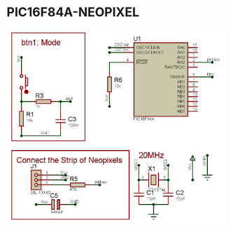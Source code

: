 # PIC16F84A-NEOPIXEL

![alt text](https://github.com/EduardoAule/PIC16F84A-NEOPIXEL/blob/master/PIC16_Neopixels.png)
